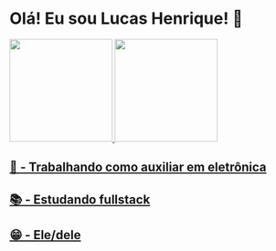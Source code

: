 <h1> Olá! Eu sou Lucas Henrique! 👋 </h1>

<div>
  <a href="https://github.com/rusukaH">
  <img height="180em" src="https://github-readme-stats.vercel.app/api?username=rusukaH&show_icons=false&theme=dark&include_all_commits=true&count_private=false"/>
  <img height="180em" src="https://github-readme-stats.vercel.app/api/top-langs/?username=rusukaH&layout=compact&langs_count=9&theme=dark"/>
</div>

<h2> 💼 - Trabalhando como auxiliar em eletrônica </h2>
<h2> 📚 - Estudando fullstack </h2>
<h2> 😁 - Ele/dele </h2>
